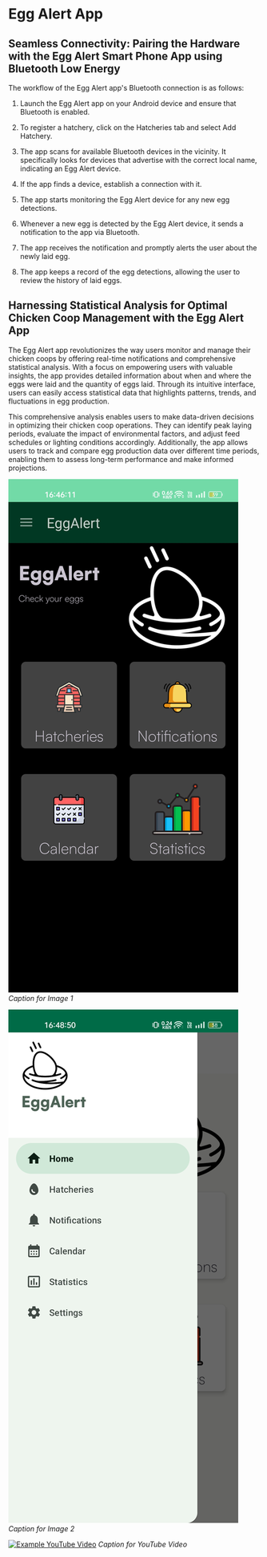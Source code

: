 # Egg Alert App

## Seamless Connectivity: Pairing the Hardware with the Egg Alert Smart Phone App using Bluetooth Low Energy

The workflow of the Egg Alert app's Bluetooth connection is as follows:

1. Launch the Egg Alert app on your Android device and ensure that Bluetooth is enabled.

2. To register a hatchery, click on the Hatcheries tab and select Add Hatchery.

3. The app scans for available Bluetooth devices in the vicinity. It specifically looks for devices that advertise with the correct local name, indicating an Egg Alert device.

4. If the app finds a device, establish a connection with it.

5. The app starts monitoring the Egg Alert device for any new egg detections.

6. Whenever a new egg is detected by the Egg Alert device, it sends a notification to the app via Bluetooth.

7. The app receives the notification and promptly alerts the user about the newly laid egg.

8. The app keeps a record of the egg detections, allowing the user to review the history of laid eggs.

## Harnessing Statistical Analysis for Optimal Chicken Coop Management with the Egg Alert App

The Egg Alert app revolutionizes the way users monitor and manage their chicken coops by offering real-time notifications and comprehensive statistical analysis. With a focus on empowering users with valuable insights, the app provides detailed information about when and where the eggs were laid and the quantity of eggs laid. Through its intuitive interface, users can easily access statistical data that highlights patterns, trends, and fluctuations in egg production.

This comprehensive analysis enables users to make data-driven decisions in optimizing their chicken coop operations. They can identify peak laying periods, evaluate the impact of environmental factors, and adjust feed schedules or lighting conditions accordingly. Additionally, the app allows users to track and compare egg production data over different time periods, enabling them to assess long-term performance and make informed projections.

![Example Image 1](image1.jpg)
*Caption for Image 1*

![Example Image 2](image2.jpg)
*Caption for Image 2*

[![Example YouTube Video](https://img.youtube.com/vi/VIDEO_ID/0.jpg)]([https://www.youtube.com/watch?v=VIDEO_ID](https://www.youtube.com/watch?v=jqXnQaSRyck&ab_channel=EggAlert))
*Caption for YouTube Video*
